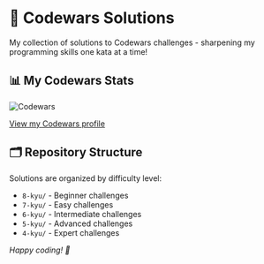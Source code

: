 # 🥋 Codewars Solutions

My collection of solutions to Codewars challenges - sharpening my programming skills one kata at a time!

## 📊 My Codewars Stats

![Codewars](https://www.codewars.com/users/CodWiz23/badges/large)

[View my Codewars profile](https://www.codewars.com/users/CodWiz23)

## 🗂️ Repository Structure

Solutions are organized by difficulty level:

- `8-kyu/` - Beginner challenges
- `7-kyu/` - Easy challenges  
- `6-kyu/` - Intermediate challenges
- `5-kyu/` - Advanced challenges
- `4-kyu/` - Expert challenges


*Happy coding! 🚀*
